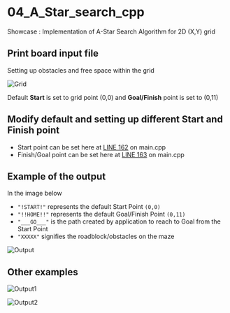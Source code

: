 # 04_A_Star_search_cpp
Showcase : Implementation of A-Star Search Algorithm for 2D (X,Y) grid

## Print board input file
Setting up obstacles and free space within the grid

![Grid](https://user-images.githubusercontent.com/74514429/105792908-2f47e880-5f56-11eb-90fe-b3243baf6de2.png)

Default **Start** is set to grid point (0,0) and **Goal/Finish** point is set to (0,11)

## Modify default and setting up different Start and Finish point
- Start point can be set here at [LINE 162](https://github.com/CPaladiya/04_A_Star_search_cpp/blob/f98256a46f3397b1016acacad94d11498af3211f/main.cpp#L162) on main.cpp
- Finish/Goal point can be set here at [LINE 163](https://github.com/CPaladiya/04_A_Star_search_cpp/blob/f98256a46f3397b1016acacad94d11498af3211f/main.cpp#L163) on main.cpp

## Example of the output

In the image below
- `"!START!"` represents the default Start Point `(0,0)`
- `"!!HOME!!"` represents the default Goal/Finish Point `(0,11)`
- `"___GO___"` is the path created by application to reach to Goal from the Start Point
- `"XXXXX"` signifies the roadblock/obstacles on the maze

![Output](https://user-images.githubusercontent.com/74514429/105793877-eb55e300-5f57-11eb-9abd-1a8e82aa6ef6.png)

## Other examples

![Output1](https://user-images.githubusercontent.com/74514429/105795365-b303d400-5f5a-11eb-8aef-3f23afce6b32.png)

![Output2](https://user-images.githubusercontent.com/74514429/105795390-c1ea8680-5f5a-11eb-9406-b5f6b0efe3de.png)
